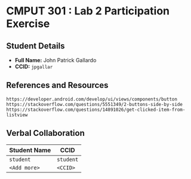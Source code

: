 # CMPUT 301 : Lab 2 Participation Exercise

## Student Details

- **Full Name:** John Patrick Gallardo
- **CCID:** `jpgallar`

## References and Resources

`https://developer.android.com/develop/ui/views/components/button`
`https://stackoverflow.com/questions/5551349/2-buttons-side-by-side`
`https://stackoverflow.com/questions/14891026/get-clicked-item-from-listview`

## Verbal Collaboration

| Student Name | CCID      |
| ------------ | --------- |
| `student`    | `student` |
| `<Add more>` | `<CCID>`  |
